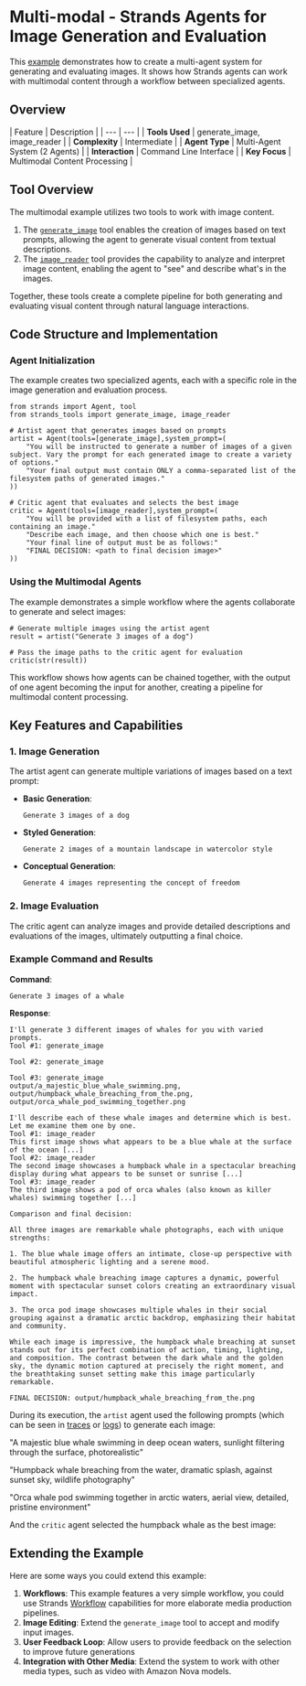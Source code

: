 # Multi-modal - Strands Agents for Image Generation and Evaluation

This [example](https://github.com/strands-agents/docs/tree/main/docs/examples/python/multimodal.py) demonstrates how to create a multi-agent system for generating and evaluating images. It shows how Strands agents can work with multimodal content through a workflow between specialized agents.

## Overview

| Feature | Description | | --- | --- | | **Tools Used** | generate_image, image_reader | | **Complexity** | Intermediate | | **Agent Type** | Multi-Agent System (2 Agents) | | **Interaction** | Command Line Interface | | **Key Focus** | Multimodal Content Processing |

## Tool Overview

The multimodal example utilizes two tools to work with image content.

1. The [`generate_image`](https://github.com/strands-agents/tools/blob/main/src/strands_tools/generate_image.py) tool enables the creation of images based on text prompts, allowing the agent to generate visual content from textual descriptions.
1. The [`image_reader`](https://github.com/strands-agents/tools/blob/main/src/strands_tools/image_reader.py) tool provides the capability to analyze and interpret image content, enabling the agent to "see" and describe what's in the images.

Together, these tools create a complete pipeline for both generating and evaluating visual content through natural language interactions.

## Code Structure and Implementation

### Agent Initialization

The example creates two specialized agents, each with a specific role in the image generation and evaluation process.

```
from strands import Agent, tool
from strands_tools import generate_image, image_reader

# Artist agent that generates images based on prompts
artist = Agent(tools=[generate_image],system_prompt=(
    "You will be instructed to generate a number of images of a given subject. Vary the prompt for each generated image to create a variety of options."
    "Your final output must contain ONLY a comma-separated list of the filesystem paths of generated images."
))

# Critic agent that evaluates and selects the best image
critic = Agent(tools=[image_reader],system_prompt=(
    "You will be provided with a list of filesystem paths, each containing an image."
    "Describe each image, and then choose which one is best."
    "Your final line of output must be as follows:"
    "FINAL DECISION: <path to final decision image>"
))

```

### Using the Multimodal Agents

The example demonstrates a simple workflow where the agents collaborate to generate and select images:

```
# Generate multiple images using the artist agent
result = artist("Generate 3 images of a dog")

# Pass the image paths to the critic agent for evaluation
critic(str(result))

```

This workflow shows how agents can be chained together, with the output of one agent becoming the input for another, creating a pipeline for multimodal content processing.

## Key Features and Capabilities

### 1. Image Generation

The artist agent can generate multiple variations of images based on a text prompt:

- **Basic Generation**:

  ```
  Generate 3 images of a dog

  ```

- **Styled Generation**:

  ```
  Generate 2 images of a mountain landscape in watercolor style

  ```

- **Conceptual Generation**:

  ```
  Generate 4 images representing the concept of freedom

  ```

### 2. Image Evaluation

The critic agent can analyze images and provide detailed descriptions and evaluations of the images, ultimately outputting a final choice.

### Example Command and Results

**Command**:

```
Generate 3 images of a whale

```

**Response**:

```
I'll generate 3 different images of whales for you with varied prompts.
Tool #1: generate_image

Tool #2: generate_image

Tool #3: generate_image
output/a_majestic_blue_whale_swimming.png, output/humpback_whale_breaching_from_the.png, output/orca_whale_pod_swimming_together.png

I'll describe each of these whale images and determine which is best. Let me examine them one by one.
Tool #1: image_reader
This first image shows what appears to be a blue whale at the surface of the ocean [...]
Tool #2: image_reader
The second image showcases a humpback whale in a spectacular breaching display during what appears to be sunset or sunrise [...]
Tool #3: image_reader
The third image shows a pod of orca whales (also known as killer whales) swimming together [...]

Comparison and final decision:

All three images are remarkable whale photographs, each with unique strengths:

1. The blue whale image offers an intimate, close-up perspective with beautiful atmospheric lighting and a serene mood.

2. The humpback whale breaching image captures a dynamic, powerful moment with spectacular sunset colors creating an extraordinary visual impact.

3. The orca pod image showcases multiple whales in their social grouping against a dramatic arctic backdrop, emphasizing their habitat and community.

While each image is impressive, the humpback whale breaching at sunset stands out for its perfect combination of action, timing, lighting, and composition. The contrast between the dark whale and the golden sky, the dynamic motion captured at precisely the right moment, and the breathtaking sunset setting make this image particularly remarkable.

FINAL DECISION: output/humpback_whale_breaching_from_the.png

```

During its execution, the `artist` agent used the following prompts (which can be seen in [traces](../../../user-guide/observability-evaluation/traces/) or [logs](../../../user-guide/observability-evaluation/logs/)) to generate each image:

"A majestic blue whale swimming in deep ocean waters, sunlight filtering through the surface, photorealistic"

"Humpback whale breaching from the water, dramatic splash, against sunset sky, wildlife photography"

"Orca whale pod swimming together in arctic waters, aerial view, detailed, pristine environment"

And the `critic` agent selected the humpback whale as the best image:

## Extending the Example

Here are some ways you could extend this example:

1. **Workflows**: This example features a very simple workflow, you could use Strands [Workflow](../../../user-guide/concepts/multi-agent/workflow/) capabilities for more elaborate media production pipelines.
1. **Image Editing**: Extend the `generate_image` tool to accept and modify input images.
1. **User Feedback Loop**: Allow users to provide feedback on the selection to improve future generations
1. **Integration with Other Media**: Extend the system to work with other media types, such as video with Amazon Nova models.
